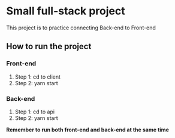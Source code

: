 # Small full-stack project

This project is to practice connecting Back-end to Front-end

## How to run the project

### Front-end

1. Step 1: cd to client
2. Step 2: yarn start

### Back-end

1. Step 1: cd to api
2. Step 2: yarn start

**Remember to run both front-end and back-end at the same time**
